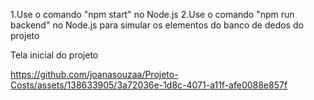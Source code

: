 1.Use o comando "npm start" no Node.js
2.Use o comando "npm run backend" no Node.js para simular os elementos do banco de dedos do projeto

Tela inicial do projeto


https://github.com/joanasouzaa/Projeto-Costs/assets/138633905/3a72036e-1d8c-4071-a11f-afe0088e857f


